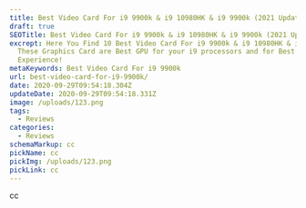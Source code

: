```yaml
---
title: Best Video Card For i9 9900k & i9 10980HK & i9 9900k (2021 Updated)
draft: true
SEOTitle: Best Video Card For i9 9900k & i9 10980HK & i9 9900k (2021 Updated)
excrept: Here You Find 10 Best Video Card For i9 9900k & i9 10980HK & i9 9900k .
  These Graphics Card are Best GPU for your i9 processors and for Best Gaming
  Experience!
metaKeywords: Best Video Card For i9 9900k
url: best-video-card-for-i9-9900k/
date: 2020-09-29T09:54:18.304Z
updateDate: 2020-09-29T09:54:18.331Z
image: /uploads/123.png
tags:
  - Reviews
categories:
  - Reviews
schemaMarkup: cc
pickName: cc
pickImg: /uploads/123.png
pickLink: cc
---
```

cc